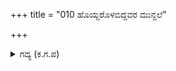 +++
title = "010 ಹೊಯ್ದರೊಳಬಿದ್ದವರ ಮುನ್ದಲೆ"

+++

<details><summary>ಗದ್ಯ (ಕ.ಗ.ಪ) </summary>

10. ಒಳಗೆ ಬಿದ್ದವರನ್ನು ಹೊಡೆದರು. ಮುಂದಲೆಯನ್ನು ಎಳೆದು ತಿವಿದರು. ಮೂಳೆ ಮುರಿದು, ಕರುಳು ಕತ್ತರಿಸಿ ರಕ್ತ ಹರಿಯುತ್ತಿತ್ತು. ಆಯುಧಗಳು ಖಣಿ ಖಟಿಲೆಂದು ಸದ್ದು ಮಾಡುತ್ತಿರಲು ಎರಡೂ ಕಡೆಯ ಭಟರು ಪರಸ್ಪರ ಬಾಯಿ ತಣಿಯುವಷ್ಟು ಬೈದುಕೊಳ್ಳುತ್ತಾ, ಒಡೆಯನ ಸಂಬಳದ ಋಣವನ್ನು ತೀರಿಸಿದರು.
</details>

